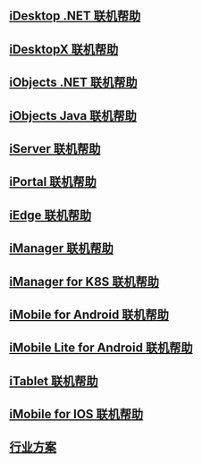 <!--
 * @Date: 2020-08-24 10:15:05
 * @LastEditors: 杨光辉_GerhardYang
 * @LastEditTime: 2020-12-20 00:25:41
 * @FilePath: \supermap.group\docs\doc\README.md
 * @Description: 
-->
## [iDesktop .NET 联机帮助](http://support.supermap.com.cn/DataWarehouse/WebDocHelp/iDesktop/SuperMap_iDesktop_10i.htm)

## [iDesktopX 联机帮助](http://support.supermap.com.cn/DataWarehouse/WebDocHelp/iDesktopX_10i/SuperMap_iDesktopX.htm)

## [iObjects .NET 联机帮助](http://support.supermap.com.cn/DataWarehouse/WebDocHelp/iObjectsNet/index.html)

## [iObjects Java 联机帮助](http://support.supermap.com.cn/DataWarehouse/WebDocHelp/iObjectsJava/index.html)

## [iServer 联机帮助](http://support.supermap.com.cn/DataWarehouse/WebDocHelp/iServer/index.htm)

## [iPortal 联机帮助](http://support.supermap.com.cn/DataWarehouse/WebDocHelp/iPortal/index.htm)

## [iEdge 联机帮助](http://support.supermap.com.cn/DataWarehouse/WebDocHelp/iEdge/index.htm)

## [iManager 联机帮助](http://support.supermap.com.cn/DataWarehouse/WebDocHelp/iManager/index.htm)

## [iManager for K8S 联机帮助](http://support.supermap.com.cn/DataWarehouse/WebDocHelp/iManagerfork8s/index.htm)

## [iMobile for Android 联机帮助](http://support.supermap.com.cn/DataWarehouse/WebDocHelp/iMobileForAndroid/SuperMapObjectsEmbeddedHelp.htm)

## [iMobile Lite for Android 联机帮助](http://support.supermap.com.cn/DataWarehouse/WebDocHelp/iMobileLiteForAndriod/SuperMapiMobileLiteforAndroid.htm)

## [iTablet 联机帮助](http://support.supermap.com.cn/DataWarehouse/WebDocHelp/SuperMap%20iTablet%2010i%E4%BD%BF%E7%94%A8%E5%B8%AE%E5%8A%A9.pdf)

## [iMobile for IOS 联机帮助](http://support.supermap.com.cn/DataWarehouse/WebDocHelp/iMobileForIos/SuperMapiMobileForiOSHelp.htm)

## [行业方案](http://support.supermap.com.cn/product/hangyefangan.aspx)

<supermap-statistics/>



